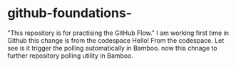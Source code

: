 # github-foundations-
"This repository is for practising the GitHub Flow." 
I am working first time in Github 
this change is from the codespace 
Hello! From the codespace.
Let see is it trigger the polling automatically in Bamboo.
now this chnage to further repository polling utility in Bamboo.
